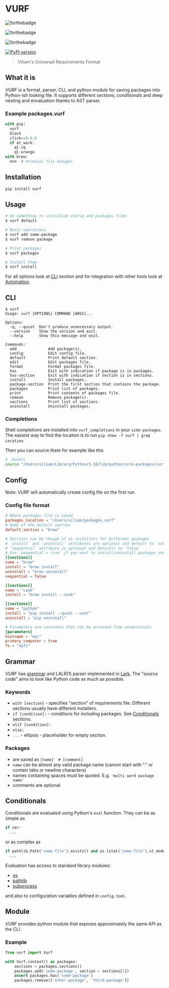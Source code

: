 # VURF
![forthebadge](https://forthebadge.com/images/badges/powered-by-black-magic.svg)

![forthebadge](https://forthebadge.com/images/badges/pretty-risque.svg)

![forthebadge](https://forthebadge.com/images/badges/works-on-my-machine.svg)

[![PyPI version](https://badge.fury.io/py/vurf.svg)](https://badge.fury.io/py/vurf)

> Viliam's Universal Requirements Format

## What it is
*VURF* is a format, parser, CLI, and python module for saving packages into Python-ish looking file.
It supports different *sections*, *conditionals* and deep nesting and envaluation thanks to AST parser.

### Example packages.vurf
```python
with pip:
  vurf
  black
  click==8.0.0
  if at_work:
    ql-cq
    ql-orange
with brew:
  nnn  # terminal file manager
```

## Installation
```sh
pip install vurf
```

## Usage
```sh
# Do something to initialize config and packages files
$ vurf default

# Basic operations
$ vurf add some-package
$ vurf remove package

# Print packages
$ vurf packages

# Install them
$ vurf install
```

For all options look at [CLI](#CLI) section and for integration with other tools look at [Automation](./automation/).

## CLI
```
$ vurf
Usage: vurf [OPTIONS] COMMAND [ARGS]...

Options:
  -q, --quiet  Don't produce unnecessary output.
  --version    Show the version and exit.
  --help       Show this message and exit.

Commands:
  add              Add package(s).
  config           Edit config file.
  default          Print default section.
  edit             Edit packages file.
  format           Format packages file.
  has              Exit with indication if package is in packages.
  has-section      Exit with indication if section is in sections.
  install          Install packages.
  package-section  Print the first section that contains the package.
  packages         Print list of packages.
  print            Print contents of packages file.
  remove           Remove package(s).
  sections         Print list of sections.
  uninstall        Uninstall packages.
```

### Completions
Shell completions are installed into `vurf_completions` in your `side-packages`.
The easiest way to find the location is to run `pip show -f vurf | grep Location`.

Then you can source them for example like this
```bash
# .bashrc
source "/Users/viliam/Library/Python/3.10/lib/python/site-packages/vurf_completions/completions.bash"
```

## Config

Note: *VURF* will automatically create config file on the first run.

### Config file format
```toml
# Where packages file is saved
packages_location = "/Users/viliam/packages.vurf"
# Name of the default section
default_section = "brew"

# Sections can be though of as installers for different packages
# `install` and `uninstall` attributes are optional and default to `echo`
# `sequential` attribute is optional and defaults to `false`
# Use `sequential = true` if you want to install/uninstall packages one by one
[[sections]]
name = "brew"
install = "brew install"
uninstall = "brew uninstall"
sequential = false

[[sections]]
name = "cask"
install = "brew install --cask"

[[sections]]
name = "python"
install = "pip install --quiet --user"
uninstall = "pip uninstall"

# Parameters are constants that can be accessed from conditionals
[parameters]
hostname = "mac"
primary_computer = true
fs = "apfs"
```

## Grammar
*VURF* has [grammar](./vurf/parser/grammar.lark) and LALR(1) parser implemented in [Lark](https://github.com/lark-parser/lark).
The "source code" aims to look like Python code as much as possible.

### Keywords
* `with [section]` - specifies "section" of requirements file. Different sections usually have different installers.
* `if [condition]:` - conditions for including packages. See [Conditionals](##Conditionals) sections.
* `elif [condition]:`
* `else:`
* `...` - ellipsis - placeholder for empty section.

### Packages
* are saved as `[name]  # [comment]`
* `name` can be almost any valid package name (cannot start with "." or contain tabs or newline characters)
* names containing spaces must be quoted. E.g. `'multi word package name'`
* comments are optional

## Conditionals
Conditionals are evaluated using Python's `eval` function.
They can be as simple as 

```python
if var:
  ...
```

or as complex as

```python
if pathlib.Path('some-file').exists() and os.lstat('some-file').st_mode == 33188:
  ...
```

Evaluation has access to standard library modules:
* [os](https://docs.python.org/3/library/os.html)
* [pathlib](https://docs.python.org/3/library/pathlib.html)
* [subprocess](https://docs.python.org/3/library/subprocess.html)

and also to configuration variables defined in `config.toml`.

## Module
*VURF* provides python module that exposes approximately the same API as the CLI.

### Example
```python
from vurf import Vurf

with Vurf.context() as packages:
    sections = packages.sections()
    packages.add('some-package', section = sections[1])
    assert packages.has('some-package')
    packages.remove(['other-package', 'third-package'])
```
